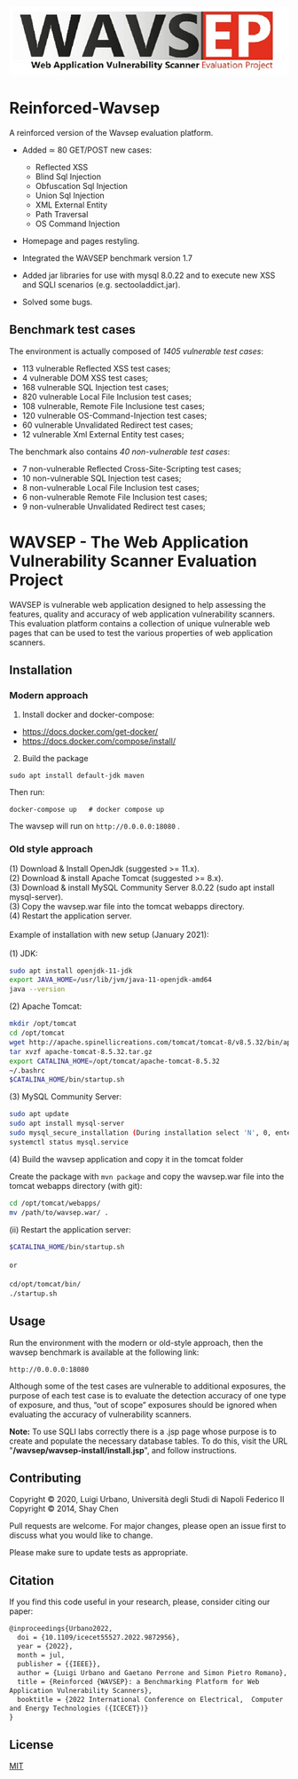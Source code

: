 <p align="center">
  <img src="/wavsep-logo.jpeg?raw=true"/>
</p>

# Reinforced-Wavsep 
A reinforced version of the Wavsep evaluation platform.

* Added ≃  80 GET/POST new cases:

	- Reflected XSS
	- Blind Sql Injection
	- Obfuscation Sql Injection
	- Union Sql Injection
	- XML External Entity
	- Path Traversal
	- OS Command Injection

* Homepage and pages restyling.
* Integrated the WAVSEP benchmark version 1.7

* Added jar libraries for use with mysql 8.0.22 and to execute new XSS and SQLI scenarios (e.g. sectooladdict.jar).

* Solved some bugs.     

## Benchmark test cases
The environment is actually composed of *1405 vulnerable test cases*: 
* 113 vulnerable Reflected XSS test cases;
* 4 vulnerable DOM XSS test cases;
* 168 vulnerable SQL Injection test cases;
* 820 vulnerable Local File Inclusion test cases;   
* 108 vulnerable,  Remote File Inclusione test cases;  
* 120 vulnerable OS-Command-Injection test cases; 
* 60 vulnerable Unvalidated Redirect test cases;   
* 12 vulnerable Xml External Entity test cases;   

The benchmark also contains *40 non-vulnerable test cases*:  
* 7 non-vulnerable Reflected Cross-Site-Scripting test cases;
* 10 non-vulnerable SQL Injection test cases;
* 8 non-vulnerable Local File Inclusion test cases; 
* 6 non-vulnerable Remote File Inclusion test cases; 
* 9 non-vulnerable Unvalidated Redirect test cases; 


# WAVSEP - The Web Application Vulnerability Scanner Evaluation Project

WAVSEP is vulnerable web application designed to help assessing the features, quality and accuracy of web application vulnerability scanners.
This evaluation platform contains a collection of unique vulnerable web pages that can be used to test the various properties of web application scanners.

## Installation 
### Modern approach
1. Install docker and docker-compose: 
- https://docs.docker.com/get-docker/ 
- https://docs.docker.com/compose/install/        

2. Build the package   
```  
sudo apt install default-jdk maven

``` 

Then run: 
``` 
docker-compose up   # docker compose up   
```   
The wavsep will run on `http://0.0.0.0:18080` . 



### Old style approach
(1) Download & Install OpenJdk (suggested >= 11.x).<br/>
(2) Download & install Apache Tomcat (suggested >= 8.x).<br/>
(3) Download & install MySQL Community Server 8.0.22 (sudo apt install mysql-server).<br/>
(3) Copy the wavsep.war file into the tomcat webapps directory.<br/>
(4) Restart the application server.<br/>
<br/>
Example of installation with new setup (January 2021):<br/>
<br/>
(1) JDK:
```bash
sudo apt install openjdk-11-jdk
export JAVA_HOME=/usr/lib/jvm/java-11-openjdk-amd64
java --version
```
(2) Apache Tomcat:
```bash
mkdir /opt/tomcat
cd /opt/tomcat
wget http://apache.spinellicreations.com/tomcat/tomcat-8/v8.5.32/bin/apache-tomcat-8.5.32.tar.gz
tar xvzf apache-tomcat-8.5.32.tar.gz
export CATALINA_HOME=/opt/tomcat/apache-tomcat-8.5.32
~/.bashrc
$CATALINA_HOME/bin/startup.sh
```
(3) MySQL Community Server:
```bash
sudo apt update
sudo apt install mysql-server
sudo mysql_secure_installation (During installation select 'N', 0, enter root password, 'Y')
systemctl status mysql.service
```
   

(4) Build the wavsep application and copy it in the tomcat folder

Create the package with `mvn package`  and copy the wavsep.war file into the tomcat webapps directory (with git):
```bash
cd /opt/tomcat/webapps/
mv /path/to/wavsep.war/ .
```
(ii) Restart the application server:
```bash
$CATALINA_HOME/bin/startup.sh

or

cd/opt/tomcat/bin/
./startup.sh
```

## Usage    
Run the environment with the modern or old-style approach, then the wavsep benchmark is available at the following link:   

```
http://0.0.0.0:18080
```


Although some of the test cases are vulnerable to additional exposures, the purpose of each test case is to evaluate the detection accuracy of one type of exposure, and thus, “out of scope” exposures should be ignored when evaluating the accuracy of vulnerability scanners.

**Note:** To use SQLI labs correctly there is a .jsp page whose purpose is to create and populate the necessary database tables. To do this, visit the URL "**/wavsep/wavsep-install/install.jsp**", and follow instructions.

## Contributing
Copyright © 2020, Luigi Urbano, Università degli Studi di Napoli Federico II<br/>
Copyright © 2014, Shay Chen<br/>

Pull requests are welcome. For major changes, please open an issue first to discuss what you would like to change.

Please make sure to update tests as appropriate.    

## Citation
If you find this code useful in your research, please, consider citing our paper:   
``` 
@inproceedings{Urbano2022,
  doi = {10.1109/icecet55527.2022.9872956},
  year = {2022},
  month = jul,
  publisher = {{IEEE}},
  author = {Luigi Urbano and Gaetano Perrone and Simon Pietro Romano},
  title = {Reinforced {WAVSEP}: a Benchmarking Platform for Web Application Vulnerability Scanners},
  booktitle = {2022 International Conference on Electrical,  Computer and Energy Technologies ({ICECET})}
}
```

## License
[MIT](https://choosealicense.com/licenses/mit/)
